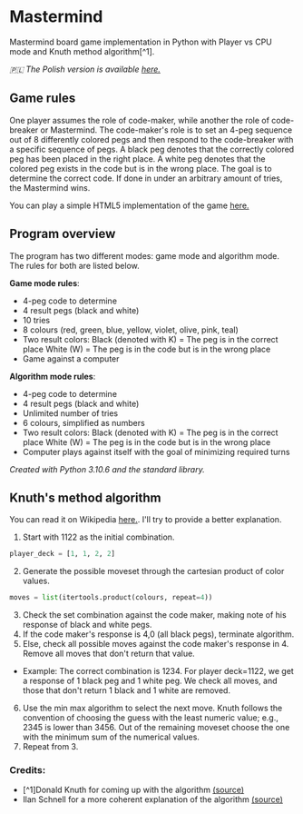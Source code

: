# Mastermind
Mastermind board game implementation in Python with Player vs CPU mode and Knuth method algorithm[^1].

*🇵🇱️ The Polish version is available [here.](https://github.com/chixPL/mastermind/tree/polish)*

## Game rules
One player assumes the role of code-maker, while another the role of code-breaker or Mastermind.
The code-maker's role is to set an 4-peg sequence out of 8 differently colored pegs and then respond to the code-breaker with a specific sequence of pegs.
A black peg denotes that the correctly colored peg has been placed in the right place.
A white peg denotes that the colored peg exists in the code but is in the wrong place.
The goal is to determine the correct code. If done in under an arbitrary amount of tries, the Mastermind wins.

You can play a simple HTML5 implementation of the game [here.](https://webgamesonline.com/mastermind/)

## Program overview

The program has two different modes: game mode and algorithm mode. The rules for both are listed below.

**Game mode rules**:
- 4-peg code to determine
- 4 result pegs (black and white)
- 10 tries
- 8 colours (red, green, blue, yellow, violet, olive, pink, teal)
- Two result colors:
    Black (denoted with K) = The peg is in the correct place
    White (W) = The peg is in the code but is in the wrong place
- Game against a computer

**Algorithm mode rules**:
- 4-peg code to determine
- 4 result pegs (black and white)
- Unlimited number of tries
- 6 colours, simplified as numbers
- Two result colors:
    Black (denoted with K) = The peg is in the correct place
    White (W) = The peg is in the code but is in the wrong place
- Computer plays against itself with the goal of minimizing required turns

*Created with Python 3.10.6 and the standard library.*

## Knuth's method algorithm

You can read it on Wikipedia [here.](https://en.wikipedia.org/wiki/Mastermind_(board_game)#Worst_case:_Five-guess_algorithm). I'll try to provide a better explanation.
1. Start with 1122 as the initial combination.
```python 
player_deck = [1, 1, 2, 2]
```
2. Generate the possible moveset through the cartesian product of color values.
```python 
moves = list(itertools.product(colours, repeat=4))
```
3. Check the set combination against the code maker, making note of his response of black and white pegs.
4. If the code maker's response is 4,0 (all black pegs), terminate algorithm.
5. Else, check all possible moves against the code maker's response in 4. Remove all moves that don't return that value.
- Example:
The correct combination is 1234. For player deck=1122, we get a response of 1 black peg and 1 white peg. We check all moves, and those that don't return 1 black and 1 white are removed.
6. Use the min max algorithm to select the next move. Knuth follows the convention of choosing the guess with the least numeric value; e.g., 2345 is lower than 3456. Out of the remaining moveset choose the one with the minimum sum of the numerical values.
7. Repeat from 3.

### Credits:
- [^1]Donald Knuth for coming up with the algorithm [(source)](http://www.cs.uni.edu/~wallingf/teaching/cs3530/resources/knuth-mastermind.pdf)
- Ilan Schnell for a more coherent explanation of the algorithm [(source)](https://github.com/ilanschnell/mastermind)